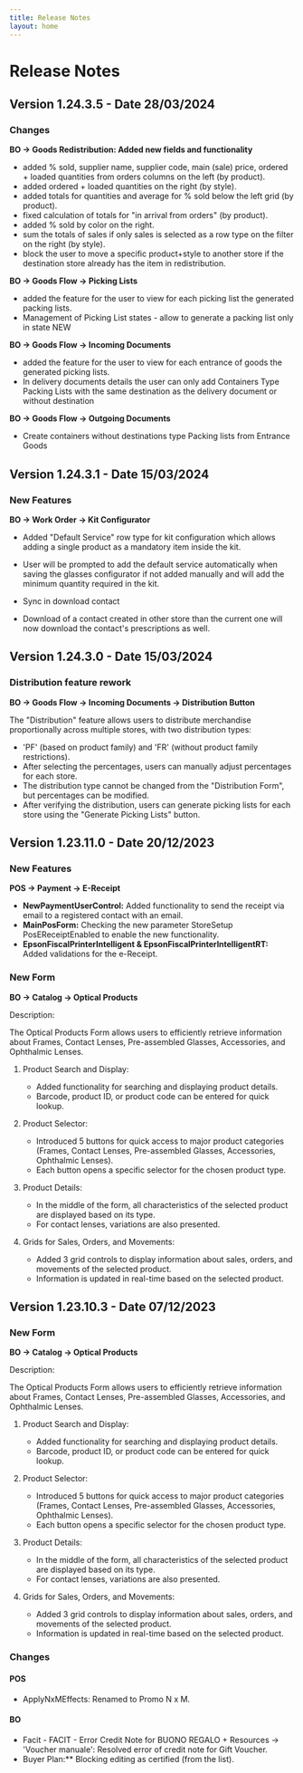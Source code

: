 ```yaml
---
title: Release Notes
layout: home
---
```


# Release Notes

## Version 1.24.3.5 - Date 28/03/2024

### Changes

**BO → Goods Redistribution: Added new fields and functionality**

- added % sold, supplier name, supplier code, main (sale) price, ordered + loaded quantities from orders columns on the left (by product).
- added ordered + loaded quantities on the right (by style).
- added totals for quantities and average for % sold below the left grid (by product).
- fixed calculation of totals for "in arrival from orders" (by product).
- added % sold by color on the right.
- sum the totals of sales if only sales is selected as a row type on the filter on the right (by style).
- block the user to move a specific product+style to another store if the destination store already has the item in redistribution.

**BO → Goods Flow → Picking Lists**

- added the feature for the user to view for each picking list the generated packing lists.
- Management of Picking List states - allow to generate a packing list only in state NEW

**BO → Goods Flow → Incoming Documents**
	
- added the feature for the user to view for each entrance of goods the generated picking lists.
- In delivery documents details the user can only add Containers Type Packing Lists with the same destination as the delivery document or without destination

**BO → Goods Flow → Outgoing Documents**

- Create containers without destinations type Packing lists from Entrance Goods

## Version 1.24.3.1 - Date 15/03/2024 

### New Features

**BO → Work Order → Kit Configurator**

- Added "Default Service" row type for kit configuration which allows adding a single product as a mandatory item inside the kit.
- User will be prompted to add the default service automatically when saving the glasses configurator if not added manually and will add the minimum quantity required in the kit.

- Sync in download contact

- Download of a contact created in other store than the current one will now download the contact's prescriptions as well.

## Version 1.24.3.0 - Date 15/03/2024

### Distribution feature rework

**BO → Goods Flow → Incoming Documents → Distribution Button**

The "Distribution" feature allows users to distribute merchandise proportionally across multiple stores, with two distribution types:
     
- 'PF' (based on product family) and 'FR' (without product family restrictions).
- After selecting the percentages, users can manually adjust percentages for each store.
- The distribution type cannot be changed from the "Distribution Form", but percentages can be modified.
- After verifying the distribution, users can generate picking lists for each store using the "Generate Picking Lists" button.

## Version 1.23.11.0 - Date 20/12/2023

### New Features

**POS → Payment → E-Receipt**

- **NewPaymentUserControl:** Added functionality to send the receipt via email to a registered contact with an email.
- **MainPosForm:** Checking the new parameter StoreSetup PosEReceiptEnabled to enable the new functionality.
- **EpsonFiscalPrinterIntelligent & EpsonFiscalPrinterIntelligentRT:** Added validations for the e-Receipt.

### New Form

**BO → Catalog → Optical Products**

Description:

The Optical Products Form allows users to efficiently retrieve information about Frames, Contact Lenses, Pre-assembled Glasses, Accessories, and Ophthalmic Lenses.

1. Product Search and Display:
   - Added functionality for searching and displaying product details.
   - Barcode, product ID, or product code can be entered for quick lookup.

2. Product Selector:
   - Introduced 5 buttons for quick access to major product categories (Frames, Contact Lenses, Pre-assembled Glasses, Accessories, Ophthalmic Lenses).
   - Each button opens a specific selector for the chosen product type.

3. Product Details:
   - In the middle of the form, all characteristics of the selected product are displayed based on its type.
   - For contact lenses, variations are also presented.

4. Grids for Sales, Orders, and Movements:
   - Added 3 grid controls to display information about sales, orders, and movements of the selected product.
   - Information is updated in real-time based on the selected product.



## Version 1.23.10.3 - Date 07/12/2023

### New Form

**BO → Catalog → Optical Products**

Description:

The Optical Products Form allows users to efficiently retrieve information about Frames, Contact Lenses, Pre-assembled Glasses, Accessories, and Ophthalmic Lenses.

1. Product Search and Display:
   - Added functionality for searching and displaying product details.
   - Barcode, product ID, or product code can be entered for quick lookup.

2. Product Selector:
   - Introduced 5 buttons for quick access to major product categories (Frames, Contact Lenses, Pre-assembled Glasses, Accessories, Ophthalmic Lenses).
   - Each button opens a specific selector for the chosen product type.

3. Product Details:
   - In the middle of the form, all characteristics of the selected product are displayed based on its type.
   - For contact lenses, variations are also presented.

4. Grids for Sales, Orders, and Movements:
   - Added 3 grid controls to display information about sales, orders, and movements of the selected product.
   - Information is updated in real-time based on the selected product.

### Changes

#### POS

- ApplyNxMEffects: Renamed to Promo N x M.

#### BO
- Facit - FACIT - Error Credit Note for BUONO REGALO + Resources → 'Voucher manuale': Resolved error of credit note for Gift Voucher.
- Buyer Plan:** Blocking editing as certified (from the list).
